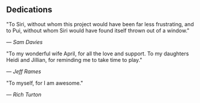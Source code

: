 ## Dedications

"To Siri, without whom this project would have been far less frustrating, and to Pui, without whom Siri would have found itself thrown out of a window."

— _Sam Davies_

"To my wonderful wife April, for all the love and support. To my daughters Heidi and Jillian, for reminding me to take time to play."

— _Jeff Rames_

"To myself, for I am awesome."

— _Rich Turton_